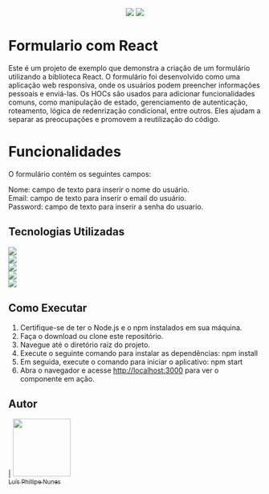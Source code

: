 <P align="center">
<img src="http://img.shields.io/static/v1?label=STATUS&message=Em%20Andamento&color=YELLOW&style=for-the-badge" />

<img src="http://img.shields.io/static/v1?label=realize%20data&message=May&color=yellow&style=for-the-badge" />

</P>

# Formulario com React

Este é um projeto de exemplo que demonstra a criação de um formulário utilizando a biblioteca React. O formulário foi desenvolvido como uma aplicação web responsiva, onde os usuários podem preencher informações pessoais e enviá-las.
Os HOCs são usados para adicionar funcionalidades comuns, como manipulação de estado, gerenciamento de autenticação, roteamento, lógica de redenrização condicional, entre outros. Eles ajudam a separar as preocupações e promovem a reutilização do código.

# Funcionalidades

O formulário contém os seguintes campos:

Nome: campo de texto para inserir o nome do usuário. <br>
Email: campo de texto para inserir o email do usuário. <br>
Password: campo de texto para inserir a senha do usuario. <br>


## Tecnologias Utilizadas


<img src="https://img.shields.io/badge/JavaScript-323330?style=for-the-badge&logo=javascript&logoColor=F7DF1E" /> <br>
<img src="https://img.shields.io/badge/CSS3-1572B6?style=for-the-badge&logo=css3&logoColor=white" /> <br>
<img src="https://img.shields.io/badge/HTML5-E34F26?style=for-the-badge&logo=html5&logoColor=white" /> <br>
<img src="https://img.shields.io/badge/GitHub-100000?style=for-the-badge&logo=github&logoColor=white" /> <br>
<img src="https://img.shields.io/badge/react-%2320232a.svg?style=for-the-badge&logo=react&logoColor=%2361DAFB" /> <br>

## Como Executar

1. Certifique-se de ter o Node.js e o npm instalados em sua máquina.
2. Faça o download ou clone este repositório.
3. Navegue até o diretório raiz do projeto.
4. Execute o seguinte comando para instalar as dependências: npm install
5. Em seguida, execute o comando para iniciar o aplicativo: npm start
6. Abra o navegador e acesse [http://localhost:3000](http://localhost:3000) para ver o componente em ação.


## Autor

| [<img src="https://avatars.githubusercontent.com/u/103957268?v=4" width=115><br><sub>Luís Phillipe Nunes</sub>](https://github.com/legatario) 